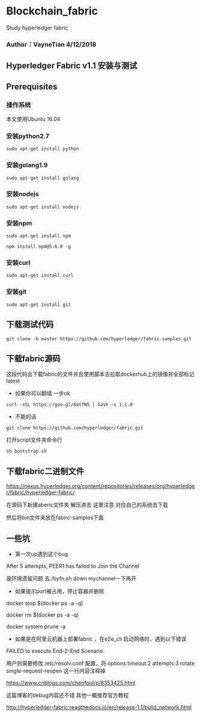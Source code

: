 

# Blockchain_fabric
Study hyperledger fabric
### Author：VayneTian 4/12/2018
## Hyperledger Fabric v1.1 安装与测试
## Prerequisites
### 操作系统
本文使用Ubuntu 16.04
### 安装python2.7
`sudo apt-get install python`
### 安装golang1.9
`sudo apt-get install golang`
### 安装nodejs
`sudo apt-get install nodejs`
### 安装npm
`sudo apt-get install npm`

`npm install npm@5.6.0 -g`
### 安装curl
`sudo apt-get install curl`
### 安装git
`sudo apt-get install git`

## 下载测试代码
`git clone -b master https://github.com/hyperledger/fabric-samples.git`

## 下载fabric源码
这段代码会下载fabric的文件并且使用脚本去拉取dockerhub上的镜像并全部标记latest

* 如果你可以翻墙 一步ok

`curl -sSL https://goo.gl/6wtTN5 | bash -s 1.1.0`

* 不能的话

`git clone https://github.com/hyperledger/fabric.git`

打开script文件夹命令行

`sh bootstrap.sh`

## 下载fabric二进制文件

https://nexus.hyperledger.org/content/repositories/releases/org/hyperledger/fabric/hyperledger-fabric/

在源码下新建aberic文件夹 解压进去
这里注意 对应自己的系统去下载

然后将bin文件夹放在fabirc-samples下面

## 一些坑 

* 第一次up遇到这个bug

After 5 attempts, PEER1 has failed to Join the Channel

是环境遗留问题 去./byfn.sh down mychannel一下再开


* 如果提示port被占用，停止容器并删除

docker stop $(docker ps -a -q)

docker rm $(docker ps -a -q)

docker system prune -a


*  如果是在阿里云机器上部署fabric ，在e2e_cli 启动网络时，遇到以下错误

 FAILED to execute End-2-End Scenario

 用户则需要修改 /etc/resolv.conf 配置，将 options timeout:2 attempts:3 rotate single-request-reopen 这一行内容注释掉

 https://www.cnblogs.com/chenfool/p/8353425.html

 这篇博客的debug内容还不错 其他一概推荐官方教程

 http://hyperledger-fabric.readthedocs.io/en/release-1.1/build_network.html
